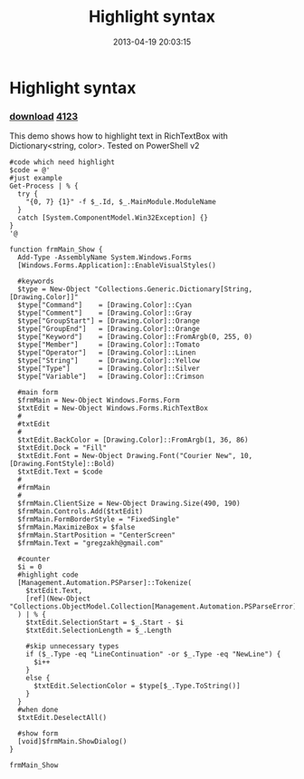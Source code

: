 ﻿---
pid:            4122
parent:         0
children:       4123
poster:         greg zakharov
title:          Highlight syntax
date:           2013-04-19 20:03:15
description:    This demo shows how to highlight text in RichTextBox with Dictionary<string, color>. Tested on PowerShell v2
format:         posh
---

# Highlight syntax

### [download](4122.ps1)  [4123](4123.md)

This demo shows how to highlight text in RichTextBox with Dictionary<string, color>. Tested on PowerShell v2

```posh
#code which need highlight
$code = @'
#just example
Get-Process | % {
  try {
    "{0, 7} {1}" -f $_.Id, $_.MainModule.ModuleName
  }
  catch [System.ComponentModel.Win32Exception] {}
}
'@

function frmMain_Show {
  Add-Type -AssemblyName System.Windows.Forms
  [Windows.Forms.Application]::EnableVisualStyles()

  #keywords
  $type = New-Object "Collections.Generic.Dictionary[String, [Drawing.Color]]"
  $type["Command"]    = [Drawing.Color]::Cyan
  $type["Comment"]    = [Drawing.Color]::Gray
  $type["GroupStart"] = [Drawing.Color]::Orange
  $type["GroupEnd"]   = [Drawing.Color]::Orange
  $type["Keyword"]    = [Drawing.Color]::FromArgb(0, 255, 0)
  $type["Member"]     = [Drawing.Color]::Tomato
  $type["Operator"]   = [Drawing.Color]::Linen
  $type["String"]     = [Drawing.Color]::Yellow
  $type["Type"]       = [Drawing.Color]::Silver
  $type["Variable"]   = [Drawing.Color]::Crimson

  #main form
  $frmMain = New-Object Windows.Forms.Form
  $txtEdit = New-Object Windows.Forms.RichTextBox
  #
  #txtEdit
  #
  $txtEdit.BackColor = [Drawing.Color]::FromArgb(1, 36, 86)
  $txtEdit.Dock = "Fill"
  $txtEdit.Font = New-Object Drawing.Font("Courier New", 10, [Drawing.FontStyle]::Bold)
  $txtEdit.Text = $code
  #
  #frmMain
  #
  $frmMain.ClientSize = New-Object Drawing.Size(490, 190)
  $frmMain.Controls.Add($txtEdit)
  $frmMain.FormBorderStyle = "FixedSingle"
  $frmMain.MaximizeBox = $false
  $frmMain.StartPosition = "CenterScreen"
  $frmMain.Text = "gregzakh@gmail.com"

  #counter
  $i = 0
  #highlight code
  [Management.Automation.PSParser]::Tokenize(
    $txtEdit.Text,
    [ref](New-Object "Collections.ObjectModel.Collection[Management.Automation.PSParseError]")
  ) | % {
    $txtEdit.SelectionStart = $_.Start - $i
    $txtEdit.SelectionLength = $_.Length

    #skip unnecessary types
    if ($_.Type -eq "LineContinuation" -or $_.Type -eq "NewLine") {
      $i++
    }
    else {
      $txtEdit.SelectionColor = $type[$_.Type.ToString()]
    }
  }
  #when done
  $txtEdit.DeselectAll()

  #show form
  [void]$frmMain.ShowDialog()
}

frmMain_Show
```
